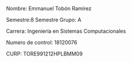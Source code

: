 Nombre: Emmanuel Tobón Ramírez 

Semestre:8 Semestre Grupo: A

Carrera: Ingeniería en Sistemas Computacionales

Numero de control: 18120076

CURP: TORE991212HPLBMM09
